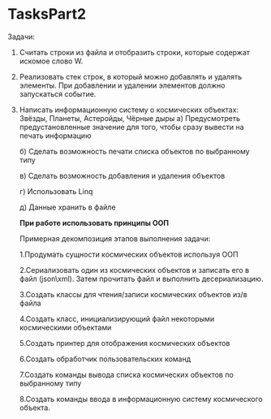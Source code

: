 # TasksPart2

Задачи:
1) Считать строки из файла и отобразить строки, которые содержат искомое слово W.

2) Реализовать стек строк, в который можно добавлять и удалять элементы. При добавлении и удалении элементов должно запускаться событие.

3) Написать информационную систему о космических объектах: Звёзды, Планеты, Астеройды, Чёрные дыры
   а) Предусмотреть предустановленные значение для того, чтобы сразу вывести на печать информацию

   б) Сделать возможность печати списка объектов по выбранному типу

   в) Сделать возможность добавления и удаления объектов

   г) Использовать Linq

   д) Данные хранить в файле

    **При работе использовать принципы ООП**

    Примерная декомпозиция этапов выполнения задачи:

    1.Продумать сущности космических объектов используя ООП

    2.Сериализовать один из космических объектов и записать его в файл (json\xml). Затем прочитать файл и выполнить десериализацию.

    3.Создать классы для чтения/записи космических объектов из/в файла

    4.Создать класс, инициализирующий файл некоторыми космическими объектами

    5.Создать принтер для отображения космических объектов

    6.Создать обработчик пользовательских команд

    7.Создать команды вывода списка космических объектов по выбранному типу

    8.Создать команды ввода в информационную систему космического объекта.
